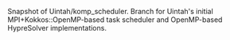 Snapshot of Uintah/komp_scheduler. Branch for Uintah's initial MPI+Kokkos::OpenMP-based task scheduler and OpenMP-based HypreSolver implementations.
